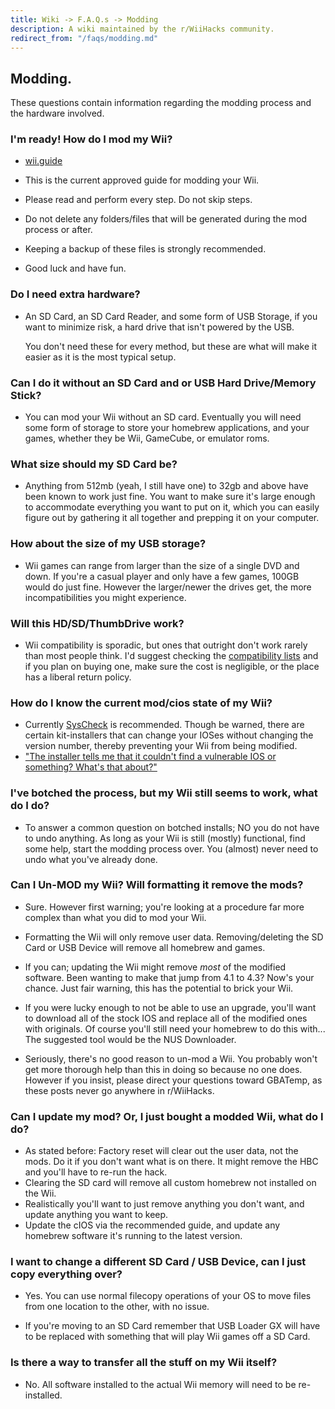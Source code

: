 ```yaml
---
title: Wiki -> F.A.Q.s -> Modding
description: A wiki maintained by the r/WiiHacks community.
redirect_from: "/faqs/modding.md"
---
```


## Modding.

   These questions contain information regarding the modding process and the hardware involved.

### I'm ready! How do I mod my Wii?

  * [wii.guide](https://wii.guide/)

  * This is the current approved guide for modding your Wii.

  * Please read and perform every step. Do not skip steps.

  * Do not delete any folders/files that will be generated during the mod process or after.

  * Keeping a backup of these files is strongly recommended.

  * Good luck and have fun.

### Do I need extra hardware?

  * An SD Card, an SD Card Reader, and some form of USB Storage, if you want to minimize risk, a hard drive that isn't powered by the USB.

    You don't need these for every method, but these are what will make it easier as it is the most typical setup.

### Can I do it without an SD Card and or USB Hard Drive/Memory Stick?

  * You can mod your Wii without an SD card. Eventually you will need some form of storage to store your homebrew applications, and your games, whether they be Wii, GameCube, or emulator roms.

### What size should my SD Card be?

  * Anything from 512mb (yeah, I still have one) to 32gb and above have been known to work just fine. You want to make sure it's large enough to accommodate everything you want to put on it, which you can easily figure out by gathering it all together and prepping it on your computer.

### How about the size of my USB storage?

  * Wii games can range from larger than the size of a single DVD and down. If you're a casual player and only have a few games, 100GB would do just fine. However the larger/newer the drives get, the more incompatibilities you might experience.

### Will this HD/SD/ThumbDrive work?

  * Wii compatibility is sporadic, but ones that outright don't work rarely than most people think. I'd suggest checking the [compatibility lists](https://www.wiihacks.org/links#storage-compatibility-lists) and if you plan on buying one, make sure the cost is negligible, or the place has a liberal return policy.

### How do I know the current mod/cios state of my Wii?

  * Currently [SysCheck](http://www.hacksden.com/downloads.php?do=file&id=149) is recommended. Though be warned, there are certain kit-installers that can change your IOSes without changing the version number, thereby preventing your Wii from being modified. 
  * ["The installer tells me that it couldn't find a vulnerable IOS or something? What's that about?"](http://hbc.hackmii.com/faq/)

### I've botched the process, but my Wii still seems to work, what do I do?

  * To answer a common question on botched installs; NO you do not have to undo anything. As long as your Wii is still (mostly) functional, find some help, start the modding process over. You (almost) never need to undo what you've already done.

### Can I Un-MOD my Wii? Will formatting it remove the mods?

  * Sure. However first warning; you're looking at a procedure far more complex than what you did to mod your Wii.

  * Formatting the Wii will only remove user data. Removing/deleting the SD Card or USB Device will remove all homebrew and games.

  * If you can; updating the Wii might remove *most* of the modified software. Been wanting to make that jump from 4.1 to 4.3? Now's your chance. Just fair warning, this has the potential to brick your Wii.

  * If you were lucky enough to not be able to use an upgrade, you'll want to download all of the stock IOS and replace all of the modified ones with originals. Of course you'll still need your homebrew to do this with... The suggested tool would be the NUS Downloader.

  * Seriously, there's no good reason to un-mod a Wii. You probably won't get more thorough help than this in doing so because no one does. However if you insist, please direct your questions toward GBATemp, as these posts never go anywhere in r/WiiHacks.

### Can I update my mod? Or, I just bought a modded Wii, what do I do?

  * As stated before: Factory reset will clear out the user data, not the mods. Do it if you don't want what is on there. It might remove the HBC and you'll have to re-run the hack.
  * Clearing the SD card will remove all custom homebrew not installed on the Wii.
  * Realistically you'll want to just remove anything you don't want, and update anything you want to keep.
  * Update the cIOS via the recommended guide, and update any homebrew software it's running to the latest version.

### I want to change a different SD Card / USB Device, can I just copy everything over?

  * Yes. You can use normal filecopy operations of your OS to move files from one location to the other, with no issue.
  
  * If you're moving to an SD Card remember that USB Loader GX will have to be replaced with something that will play Wii games off a SD Card.
  
### Is there a way to transfer all the stuff on my Wii itself?

  * No. All software installed to the actual Wii memory will need to be re-installed.
